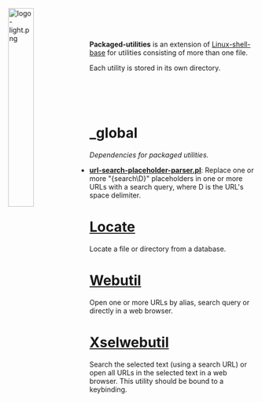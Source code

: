 
<img src='https://raw.githubusercontent.com/linux-shell-base/linux-shell-base/images/logo-light.png' width='32.2%' align='left' alt='logo-light.png'>
<br><br><br>

**Packaged-utilities** is an extension of [Linux-shell-base][linux-shell-base] for utilities consisting of more than one file.

Each utility is stored in its own directory.
<br><br><br><br><br>

# &#95;global

*Dependencies for packaged utilities.*

* [**url-search-placeholder-parser.pl**][url-search-placeholder-parser.pl]: Replace one or more "{search\D}" placeholders in one or more URLs with a search query, where D is the URL's space delimiter.

# [Locate](locate)

Locate a file or directory from a database.

# [Webutil](webutil)

Open one or more URLs by alias, search query or directly in a web browser.

# [Xselwebutil](xselwebutil)

Search the selected text (using a search URL) or open all URLs in the selected text in a web browser. This utility should be bound to a keybinding.



[linux-shell-base]: https://github.com/linux-shell-base/linux-shell-base

[url-search-placeholder-parser.pl]: https://github.com/linux-shell-base/packaged-utilities/blob/master/_global/url-search-placeholder-parser.pl

